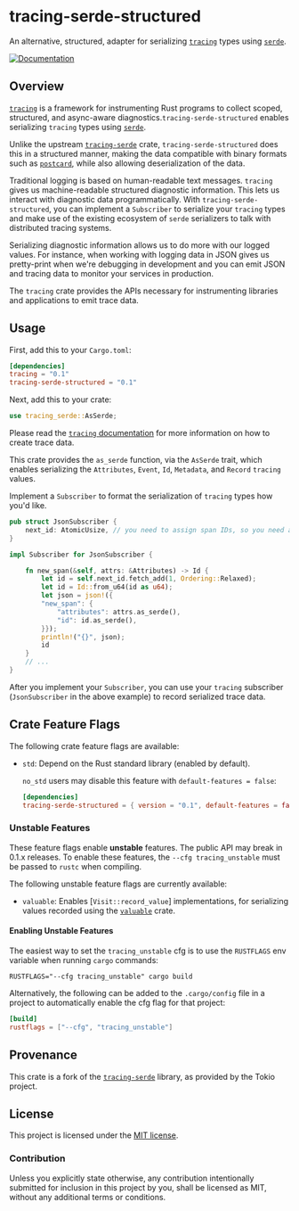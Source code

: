 # tracing-serde-structured

An alternative, structured, adapter for serializing [`tracing`] types using [`serde`].

[![Documentation][docs-badge]][docs-url]

[docs-badge]: https://docs.rs/tracing-serde-structured/badge.svg
[docs-url]: https://docs.rs/tracing-serde-structured

## Overview

[`tracing`] is a framework for instrumenting Rust programs to collect
scoped, structured, and async-aware diagnostics.`tracing-serde-structured` enables
serializing `tracing` types using [`serde`].

Unlike the upstream [`tracing-serde`] crate, `tracing-serde-structured` does this
in a structured manner, making the data compatible with binary formats such as [`postcard`],
while also allowing deserialization of the data.

[`tracing-serde`]: https://docs.rs/tracing-serde
[`postcard`]: https://docs.rs/postcard

Traditional logging is based on human-readable text messages.
`tracing` gives us machine-readable structured diagnostic
information. This lets us interact with diagnostic data
programmatically. With `tracing-serde-structured`, you can implement a
`Subscriber` to serialize your `tracing` types and make use of the
existing ecosystem of `serde` serializers to talk with distributed
tracing systems.

Serializing diagnostic information allows us to do more with our logged
values. For instance, when working with logging data in JSON gives us
pretty-print when we're debugging in development and you can emit JSON
and tracing data to monitor your services in production.

The `tracing` crate provides the APIs necessary for instrumenting
libraries and applications to emit trace data.

## Usage

First, add this to your `Cargo.toml`:

```toml
[dependencies]
tracing = "0.1"
tracing-serde-structured = "0.1"
```

Next, add this to your crate:

```rust
use tracing_serde::AsSerde;
```

Please read the [`tracing` documentation](https://docs.rs/tracing/latest/tracing/index.html)
for more information on how to create trace data.

This crate provides the `as_serde` function, via the `AsSerde` trait,
which enables serializing the `Attributes`, `Event`, `Id`, `Metadata`,
and `Record` `tracing` values.

Implement a `Subscriber` to format the serialization of `tracing`
types how you'd like.

```rust
pub struct JsonSubscriber {
    next_id: AtomicUsize, // you need to assign span IDs, so you need a counter
}

impl Subscriber for JsonSubscriber {

    fn new_span(&self, attrs: &Attributes) -> Id {
        let id = self.next_id.fetch_add(1, Ordering::Relaxed);
        let id = Id::from_u64(id as u64);
        let json = json!({
        "new_span": {
            "attributes": attrs.as_serde(),
            "id": id.as_serde(),
        }});
        println!("{}", json);
        id
    }
    // ...
}
```

After you implement your `Subscriber`, you can use your `tracing`
subscriber (`JsonSubscriber` in the above example) to record serialized
trace data.

##  Crate Feature Flags

The following crate feature flags are available:

* `std`: Depend on the Rust standard library (enabled by default).

  `no_std` users may disable this feature with `default-features = false`:

  ```toml
  [dependencies]
  tracing-serde-structured = { version = "0.1", default-features = false }
  ```

### Unstable Features

These feature flags enable **unstable** features. The public API may break in 0.1.x
releases. To enable these features, the `--cfg tracing_unstable` must be passed to
`rustc` when compiling.

The following unstable feature flags are currently available:

* `valuable`: Enables [`Visit::record_value`] implementations, for
  serializing values recorded using the [`valuable`] crate.

#### Enabling Unstable Features

The easiest way to set the `tracing_unstable` cfg is to use the `RUSTFLAGS`
env variable when running `cargo` commands:

```shell
RUSTFLAGS="--cfg tracing_unstable" cargo build
```
Alternatively, the following can be added to the `.cargo/config` file in a
project to automatically enable the cfg flag for that project:

```toml
[build]
rustflags = ["--cfg", "tracing_unstable"]
```

[feature flags]: https://doc.rust-lang.org/cargo/reference/manifest.html#the-features-section
[`valuable`]: https://crates.io/crates/valuable

## Provenance

This crate is a fork of the [`tracing-serde`] library, as provided by the Tokio project.

## License

This project is licensed under the [MIT license](LICENSE).

### Contribution

Unless you explicitly state otherwise, any contribution intentionally submitted
for inclusion in this project by you, shall be licensed as MIT, without any additional
terms or conditions.

[`tracing`]: https://crates.io/crates/tracing
[`serde`]: https://crates.io/crates/serde
